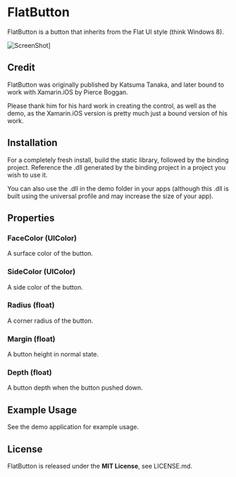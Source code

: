# FlatButton
FlatButton is a button that inherits from the Flat UI style (think Windows 8). 

![ScreenShot](http://screencast.com/t/q75F5T4N)]

## Credit
FlatButton was originally published by Katsuma Tanaka, and later bound to work with Xamarin.iOS by Pierce Boggan.

Please thank him for his hard work in creating the control, as well as the demo, as the Xamarin.iOS version is pretty much just a bound version of his work.

## Installation
For a completely fresh install, build the static library, followed by the binding project. Reference the .dll generated by the binding project in a project you wish to use it.

You can also use the .dll in the demo folder in your apps (although this .dll is built using the universal profile and may increase the size of your app).

## Properties
### FaceColor (UIColor)
A surface color of the button.

### SideColor (UIColor)
A side color of the button.

### Radius (float)
A corner radius of the button.

### Margin (float)
A button height in normal state.

### Depth (float)
A button depth when the button pushed down.

## Example Usage
See the demo application for example usage.

## License
FlatButton is released under the **MIT License**, see LICENSE.md.